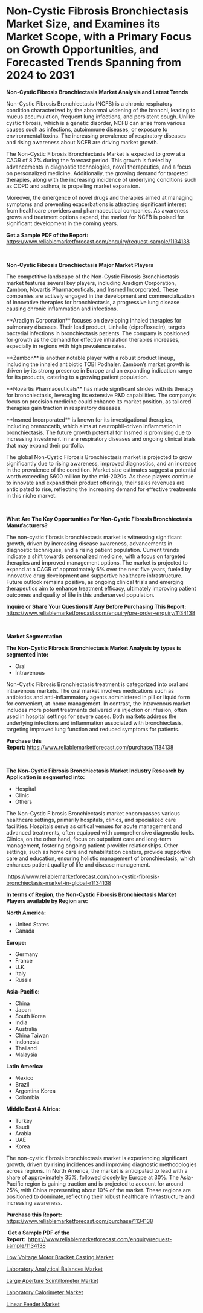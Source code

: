<p><h1>Non-Cystic Fibrosis Bronchiectasis Market Size, and Examines its Market Scope, with a Primary Focus on Growth Opportunities, and Forecasted Trends Spanning from 2024 to 2031</h1></p><p><strong>Non-Cystic Fibrosis Bronchiectasis Market Analysis and Latest Trends</strong></p>
<p><p>Non-Cystic Fibrosis Bronchiectasis (NCFB) is a chronic respiratory condition characterized by the abnormal widening of the bronchi, leading to mucus accumulation, frequent lung infections, and persistent cough. Unlike cystic fibrosis, which is a genetic disorder, NCFB can arise from various causes such as infections, autoimmune diseases, or exposure to environmental toxins. The increasing prevalence of respiratory diseases and rising awareness about NCFB are driving market growth.</p><p>The Non-Cystic Fibrosis Bronchiectasis Market is expected to grow at a CAGR of 8.7% during the forecast period. This growth is fueled by advancements in diagnostic technologies, novel therapeutics, and a focus on personalized medicine. Additionally, the growing demand for targeted therapies, along with the increasing incidence of underlying conditions such as COPD and asthma, is propelling market expansion. </p><p>Moreover, the emergence of novel drugs and therapies aimed at managing symptoms and preventing exacerbations is attracting significant interest from healthcare providers and pharmaceutical companies. As awareness grows and treatment options expand, the market for NCFB is poised for significant development in the coming years.</p></p>
<p><strong>Get a Sample PDF of the Report:&nbsp;</strong> <a href="https://www.reliablemarketforecast.com/enquiry/request-sample/1134138?utm_campaign=1130&utm_medium=2&utm_source=Github&utm_content=ia&utm_term=18122024&utm_id=non-cystic-fibrosis-bronchiectasis">https://www.reliablemarketforecast.com/enquiry/request-sample/1134138</a></p>
<p>&nbsp;</p>
<p><strong>Non-Cystic Fibrosis Bronchiectasis Major Market Players</strong></p>
<p><p>The competitive landscape of the Non-Cystic Fibrosis Bronchiectasis market features several key players, including Aradigm Corporation, Zambon, Novartis Pharmaceuticals, and Insmed Incorporated. These companies are actively engaged in the development and commercialization of innovative therapies for bronchiectasis, a progressive lung disease causing chronic inflammation and infections.</p><p>**Aradigm Corporation** focuses on developing inhaled therapies for pulmonary diseases. Their lead product, Linhaliq (ciprofloxacin), targets bacterial infections in bronchiectasis patients. The company is positioned for growth as the demand for effective inhalation therapies increases, especially in regions with high prevalence rates.</p><p>**Zambon** is another notable player with a robust product lineup, including the inhaled antibiotic TOBI Podhaler. Zambon’s market growth is driven by its strong presence in Europe and an expanding indication range for its products, catering to a growing patient population.</p><p>**Novartis Pharmaceuticals** has made significant strides with its therapy for bronchiectasis, leveraging its extensive R&D capabilities. The company’s focus on precision medicine could enhance its market position, as tailored therapies gain traction in respiratory diseases.</p><p>**Insmed Incorporated** is known for its investigational therapies, including brensocatib, which aims at neutrophil-driven inflammation in bronchiectasis. The future growth potential for Insmed is promising due to increasing investment in rare respiratory diseases and ongoing clinical trials that may expand their portfolio.</p><p>The global Non-Cystic Fibrosis Bronchiectasis market is projected to grow significantly due to rising awareness, improved diagnostics, and an increase in the prevalence of the condition. Market size estimates suggest a potential worth exceeding $600 million by the mid-2020s. As these players continue to innovate and expand their product offerings, their sales revenues are anticipated to rise, reflecting the increasing demand for effective treatments in this niche market.</p></p>
<p>&nbsp;</p>
<p><strong>What Are The Key Opportunities For Non-Cystic Fibrosis Bronchiectasis Manufacturers?</strong></p>
<p><p>The non-cystic fibrosis bronchiectasis market is witnessing significant growth, driven by increasing disease awareness, advancements in diagnostic techniques, and a rising patient population. Current trends indicate a shift towards personalized medicine, with a focus on targeted therapies and improved management options. The market is projected to expand at a CAGR of approximately 6% over the next five years, fueled by innovative drug development and supportive healthcare infrastructure. Future outlook remains positive, as ongoing clinical trials and emerging therapeutics aim to enhance treatment efficacy, ultimately improving patient outcomes and quality of life in this underserved population.</p></p>
<p><strong>Inquire or Share Your Questions If Any Before Purchasing This Report:</strong> <a href="https://www.reliablemarketforecast.com/enquiry/pre-order-enquiry/1134138?utm_campaign=1130&utm_medium=2&utm_source=Github&utm_content=ia&utm_term=18122024&utm_id=non-cystic-fibrosis-bronchiectasis">https://www.reliablemarketforecast.com/enquiry/pre-order-enquiry/1134138</a></p>
<p>&nbsp;</p>
<p><strong>Market Segmentation</strong></p>
<p><strong>The Non-Cystic Fibrosis Bronchiectasis Market Analysis by types is segmented into:</strong></p>
<p><ul><li>Oral</li><li>Intravenous</li></ul></p>
<p><p>Non-Cystic Fibrosis Bronchiectasis treatment is categorized into oral and intravenous markets. The oral market involves medications such as antibiotics and anti-inflammatory agents administered in pill or liquid form for convenient, at-home management. In contrast, the intravenous market includes more potent treatments delivered via injection or infusion, often used in hospital settings for severe cases. Both markets address the underlying infections and inflammation associated with bronchiectasis, targeting improved lung function and reduced symptoms for patients.</p></p>
<p><strong>Purchase this Report:&nbsp;</strong><a href="https://www.reliablemarketforecast.com/purchase/1134138?utm_campaign=1130&utm_medium=2&utm_source=Github&utm_content=ia&utm_term=18122024&utm_id=non-cystic-fibrosis-bronchiectasis">https://www.reliablemarketforecast.com/purchase/1134138</a></p>
<p>&nbsp;</p>
<p><strong>The Non-Cystic Fibrosis Bronchiectasis Market Industry Research by Application is segmented into:</strong></p>
<p><ul><li>Hospital</li><li>Clinic</li><li>Others</li></ul></p>
<p><p>The Non-Cystic Fibrosis Bronchiectasis market encompasses various healthcare settings, primarily hospitals, clinics, and specialized care facilities. Hospitals serve as critical venues for acute management and advanced treatments, often equipped with comprehensive diagnostic tools. Clinics, on the other hand, focus on outpatient care and long-term management, fostering ongoing patient-provider relationships. Other settings, such as home care and rehabilitation centers, provide supportive care and education, ensuring holistic management of bronchiectasis, which enhances patient quality of life and disease management.</p></p>
<p><a href="https://www.reliablemarketforecast.com/non-cystic-fibrosis-bronchiectasis-market-in-global-r1134138?utm_campaign=1130&utm_medium=2&utm_source=Github&utm_content=ia&utm_term=18122024&utm_id=non-cystic-fibrosis-bronchiectasis">&nbsp;https://www.reliablemarketforecast.com/non-cystic-fibrosis-bronchiectasis-market-in-global-r1134138</a></p>
<p><strong>In terms of Region, the Non-Cystic Fibrosis Bronchiectasis Market Players available by Region are:</strong></p>
<p>
    <p> <strong> North America: </strong>
        <ul>
            <li>United States</li>
            <li>Canada</li>
        </ul>
        </p> 
    <p> <strong> Europe: </strong>
        <ul>
            <li>Germany</li>
            <li>France</li>
            <li>U.K.</li>
            <li>Italy</li>
            <li>Russia</li>
        </ul>
        </p> 
    <p> <strong> Asia-Pacific: </strong>
        <ul>
            <li>China</li>
            <li>Japan</li>
            <li>South Korea</li>
            <li>India</li>
            <li>Australia</li>
            <li>China Taiwan</li>
            <li>Indonesia</li>
            <li>Thailand</li>
            <li>Malaysia</li>
        </ul>
        </p> 
    <p> <strong> Latin America: </strong>
        <ul>
            <li>Mexico</li>
            <li>Brazil</li>
            <li>Argentina Korea</li>
            <li>Colombia</li>
        </ul>
        </p> 
    <p> <strong> Middle East & Africa: </strong>
        <ul>
            <li>Turkey</li>
            <li>Saudi</li>
            <li>Arabia</li>
            <li>UAE</li>
            <li>Korea</li>
        </ul>
    </p>
    </p>
<p><p>The non-cystic fibrosis bronchiectasis market is experiencing significant growth, driven by rising incidences and improving diagnostic methodologies across regions. In North America, the market is anticipated to lead with a share of approximately 35%, followed closely by Europe at 30%. The Asia-Pacific region is gaining traction and is projected to account for around 25%, with China representing about 10% of the market. These regions are positioned to dominate, reflecting their robust healthcare infrastructure and increasing awareness.</p></p>
<p><strong>Purchase this Report: </strong><a href="https://www.reliablemarketforecast.com/purchase/1134138?utm_campaign=1130&utm_medium=2&utm_source=Github&utm_content=ia&utm_term=18122024&utm_id=non-cystic-fibrosis-bronchiectasis">https://www.reliablemarketforecast.com/purchase/1134138</a></p>
<p>&nbsp;<strong>Get a Sample PDF of the Report:&nbsp;&nbsp;</strong><a href="https://www.reliablemarketforecast.com/enquiry/request-sample/1134138?utm_campaign=1130&utm_medium=2&utm_source=Github&utm_content=ia&utm_term=18122024&utm_id=non-cystic-fibrosis-bronchiectasis">https://www.reliablemarketforecast.com/enquiry/request-sample/1134138</a></p>
<p><strong></strong></p>
<p><p><a href="https://github.com/RickHolmes3/Market-Research-Report-List-7/blob/main/low-voltage-motor-bracket-casting-market.md?utm_campaign=1130&utm_medium=2&utm_source=Github&utm_content=ia&utm_term=18122024&utm_id=non-cystic-fibrosis-bronchiectasis">Low Voltage Motor Bracket Casting Market</a></p><p><a href="https://www.linkedin.com/pulse/thorough-analysis-laboratory-analytical-balances-market-llaqf?utm_campaign=1130&utm_medium=2&utm_source=Github&utm_content=ia&utm_term=18122024&utm_id=non-cystic-fibrosis-bronchiectasis">Laboratory Analytical Balances Market</a></p><p><a href="https://www.linkedin.com/pulse/large-aperture-scintillometer-market-size-trends-107-growth-forecast-1cujf?utm_campaign=1130&utm_medium=2&utm_source=Github&utm_content=ia&utm_term=18122024&utm_id=non-cystic-fibrosis-bronchiectasis">Large Aperture Scintillometer Market</a></p><p><a href="https://www.linkedin.com/pulse/laboratory-calorimeter-market-analysis-report-2024-2031-cagr-47-3p7pf?utm_campaign=1130&utm_medium=2&utm_source=Github&utm_content=ia&utm_term=18122024&utm_id=non-cystic-fibrosis-bronchiectasis">Laboratory Calorimeter Market</a></p><p><a href="https://www.linkedin.com/pulse/comprehensive-linear-feeder-market-study-projected-growth-3x9uf?utm_campaign=1130&utm_medium=2&utm_source=Github&utm_content=ia&utm_term=18122024&utm_id=non-cystic-fibrosis-bronchiectasis">Linear Feeder Market</a></p></p>
